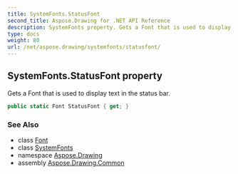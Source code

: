 ```yaml
---
title: SystemFonts.StatusFont
second_title: Aspose.Drawing for .NET API Reference
description: SystemFonts property. Gets a Font that is used to display text in the status bar
type: docs
weight: 80
url: /net/aspose.drawing/systemfonts/statusfont/
---
```

## SystemFonts.StatusFont property

Gets a Font that is used to display text in the status bar.

```csharp
public static Font StatusFont { get; }
```

### See Also

* class [Font](../../font/)
* class [SystemFonts](../)
* namespace [Aspose.Drawing](../../systemfonts/)
* assembly [Aspose.Drawing.Common](../../../)


